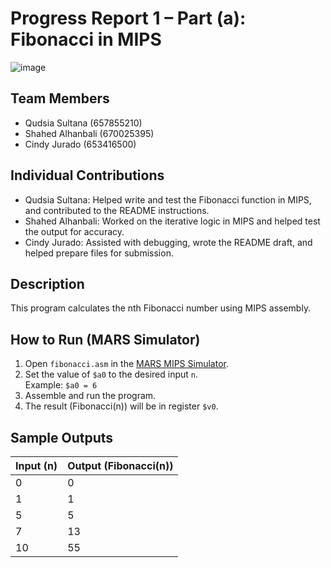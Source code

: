 # Progress Report 1 – Part (a): Fibonacci in MIPS
![image](https://github.com/user-attachments/assets/f12a3dd0-d4a3-4b33-b449-e192764d434c)

## Team Members
- Qudsia Sultana (657855210)
- Shahed Alhanbali (670025395)
- Cindy Jurado (653416500)

## Individual Contributions
- Qudsia Sultana: Helped write and test the Fibonacci function in MIPS, and contributed to the README instructions.
- Shahed Alhanbali: Worked on the iterative logic in MIPS and helped test the output for accuracy.
- Cindy Jurado: Assisted with debugging, wrote the README draft, and helped prepare files for submission.

## Description
This program calculates the nth Fibonacci number using MIPS assembly. 

## How to Run (MARS Simulator)
1. Open `fibonacci.asm` in the [MARS MIPS Simulator](http://courses.missouristate.edu/kenvollmar/mars/).
2. Set the value of `$a0` to the desired input `n`.  
   Example: `$a0 = 6`
3. Assemble and run the program.
4. The result (Fibonacci(n)) will be in register `$v0`.

## Sample Outputs

| Input (n) | Output (Fibonacci(n)) |
|-----------|------------------------|
| 0         | 0                      |
| 1         | 1                      |
| 5         | 5                      |
| 7         | 13                     |
| 10        | 55                     |
